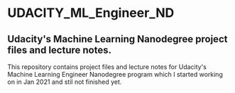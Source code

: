 # UDACITY_ML_Engineer_ND
## Udacity's Machine Learning Nanodegree project files and lecture notes.
This repository contains project files and lecture notes for Udacity's Machine Learning Engineer Nanodegree program which I started working on in Jan 2021 and stil not finished yet.
